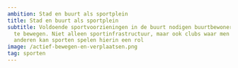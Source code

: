 ```yaml
---
ambition: Stad en buurt als sportplein
title: Stad en buurt als sportplein
subtitle: Voldoende sportvoorzieningen in de buurt nodigen buurtbewoners uit om
  te bewegen. Niet alleen sportinfrastructuur, maar ook clubs waar men samen met
  anderen kan sporten spelen hierin een rol
image: /actief-bewegen-en-verplaatsen.png
tag: sporten
---
```

